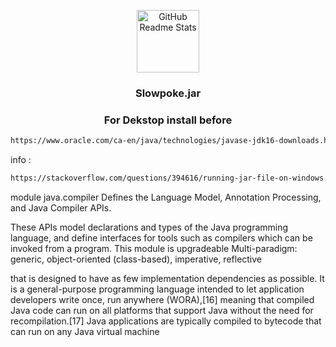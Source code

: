 
<p align="center">
 <img width="100px" src="https://upload.wikimedia.org/wikipedia/commons/8/8f/Nuvola_mimetypes_java_jar.png" align="center" alt="GitHub Readme Stats" />
</p>

<h3 align="center"><b>Slowpoke.jar</b></h3>
<h3 align="center">For Dekstop install before </h3>


```md
https://www.oracle.com/ca-en/java/technologies/javase-jdk16-downloads.html
```
info :
```md
https://stackoverflow.com/questions/394616/running-jar-file-on-windows

```
module java.compiler
Defines the Language Model, Annotation Processing, and Java Compiler APIs.

These APIs model declarations and types of the Java programming language, and define interfaces for tools such as compilers which can be invoked from a program.
This module is upgradeable
Multi-paradigm: generic, object-oriented (class-based), imperative, reflective

that is designed to have as few implementation dependencies as possible. It is a general-purpose programming language 
intended to let application developers write once, run anywhere (WORA),[16] meaning that compiled Java code can run on all platforms 
that support Java without the need for recompilation.[17] 
Java applications are typically compiled to bytecode that can run on any Java virtual machine
       
